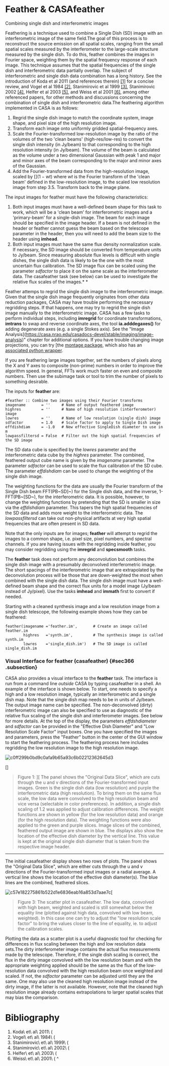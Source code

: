 

# Feather & CASAfeather 

Combining single dish and interferometric images

Feathering is a technique used to combine a Single Dish (SD) image with an interferometric image of the same field.The goal of this process is to reconstruct the source emission on all spatial scales, ranging from the small spatial scales measured by the interferometer to the large-scale structure measured by the single dish.  To do this, feather combines the images in Fourier space, weighting them by the spatial frequency response of each image. This technique assumes that the spatial frequencies of the single dish and interferometric data partially overlap. The subject of interferometric and single dish data combination has a long history. See the introduction of Koda et al 2011 (and references therein) [\[1\]](#Bibliography) for a concise review, and Vogel et al 1984 [\[2\]](#Bibliography), Stanimirovic et al 1999 [\[3\]](#Bibliography), Stanimirovic 2002 [\[4\]](#Bibliography), Helfer et al 2003 [\[5\]](#Bibliography), and Weiss et al 2001 [\[6\]](#Bibliography), among other referenced papers, for other methods and discussions concerning the combination of single dish and interferometric data.The feathering algorithm implemented in CASA is as follows: 

1.  Regrid the single dish image to match the coordinate system, image shape, and pixel size of the high resolution image.    
2.  Transform each image onto uniformly gridded spatial-frequency axes.
3.  Scale the Fourier-transformed low-resolution image by the ratio of the volumes of the two \'clean beams\' (high-res/low-res) to convert the single dish intensity (in Jy/beam) to that corresponding to the high resolution intensity (in Jy/beam). The volume of the beam is calculated as the volume under a two dimensional Gaussian with peak 1 and major and minor axes of the beam corresponding to the major and minor axes of the Gaussian.    
4.  Add the Fourier-transformed data from the  high-resolution image, scaled by []$(1-wt)$ where $wt$ is the Fourier transform of the \'clean beam\' defined in the low-resolution image, to the scaled low resolution image from step 3.5.  Transform back to the image plane.

The input images for feather must have the following characteristics:

1.   Both input images must have a well-defined beam shape for this task to work, which will be a \'clean beam\' for interferometric images and a \'primary-beam\'  for a single-dish image. The beam for each image should be specified in the image header. If a beam is not defined in the header or feather cannot guess the beam based on the telescope parameter in the header, then you will need to add the beam size to the header using **imhead**.    
2.  Both input images must have the same flux density normalization scale. If necessary, the SD image should be converted from temperature units to Jy/beam. Since measuring absolute flux levels is difficult with single dishes, the single dish data is likely to be the one with the most uncertain flux calibration. The SD image flux can be scaled using the parameter *sdfactor* to place it on the same scale as the interferometer data. The casafeather task (see below) can be used to investigate the relative flux scales of the images.*    *

Feather attemps to regrid the single dish image to the interferometric image. Given that the single dish image frequently originates from other data reduction packages, CASA may have trouble performing the necessary regridding steps. If that happens, one may try to regrid the single dish image manually to the interferometric image. CASA has a few tasks to perform individual steps, including **imregrid** for coordinate transformations, **imtrans** to swap and reverse coordinate axes, the tool **ia.adddegaxes()** for adding degenerate axes (e.g. a single Stokes axis). See the \"Image Analysis](https://casa.nrao.edu/casadocs-devel/stable/imaging/image-analysis)\" chapter for additional options. If you have trouble changing image projections, you can try [the [montage package](http://montage.ipac.caltech.edu/), which also has an [associated python wrapper](http://www.astropy.org/montage-wrapper/).

If you are feathering large images together, set the numbers of pixels along the X and Y axes to composite (non-prime) numbers in order to improve the algorithm speed. In general, FFTs work much faster on even and composite numbers. Then use the subimage task or tool to trim the number of pixels to something desirable.

The inputs for **feather** are: 

```
#feather :: Combine two images using their Fourier transforms
imagename       = ''     # Name of output feathered image
highres         = ''     # Name of high resolution (interferometer) image
lowres          = ''     # Name of low resolution (single dish) image
sdfactor        = 1.0    # Scale factor to apply to Single Dish image
effdishdiam     = -1.0   # New effective SingleDish diameter to use in m
lowpassfiltersd = False  # Filter out the high spatial frequencies of the SD image
```

The SD data cube is specified by the *lowres* parameter and the interferometric data cube by the *highres* parameter. The combined, feathered output cube name is given by the *imagename* parameter. The parameter *sdfactor* can be used to scale the flux calibration of the SD cube. The parameter *effdishdiam* can be used to change the weighting of the single dish image.

The weighting functions for the data are usually the Fourier transform of the Single Dish beam FFT(PB~SD]~) for the Single dish data, and the inverse, 1-FFT(PB~[SD~), for the interferometric data. It is possible, however, to change the weighting functions by pretending that the SD is smaller in size via the *effdishdiam* parameter. This tapers the high spatial frequencies of the SD data and adds more weight to the interferometric data. The *lowpassfiltersd* can take out non-physical artifacts at very high spatial frequencies that are often present in SD data.

Note that the only inputs are for images; **feather** will attempt to regrid the images to a common shape, i.e. pixel size, pixel numbers, and spectral channels. If you are having issues with the regridding inside feather, you may consider regridding using the **imregrid** and **specsmooth** tasks.

The **feather** task does not perform any deconvolution but combines the single dish image with a presumably deconvolved interferometric image. The short spacings of the interferometric image that are extrapolated by the deconvolution process will be those that are down-weighted the most when combined with the single dish data. The single dish image must have a well-defined beam shape and the correct flux units for a model image (Jy/beam instead of Jy/pixel). Use the tasks **imhead** and **immath** first to convert if needed.

Starting with a cleaned synthesis image and a low resolution image from a single dish telescope, the following example shows how they can be feathered: 

```
feather(imagename ='feather.im',       # Create an image called feather.im
        highres   ='synth.im',         # The synthesis image is called synth.im
        lowres    ='single_dish.im')   # The SD image is called single_dish.im
```

### Visual Interface for feather (casafeather) {#sec366 .subsection}

CASA also provides a visual interface to the **feather** task. The interface is run from a command line *outside* CASA by typing casafeather in a shell. An example of the interface is shown below. To start, one needs to specify a high and a low resolution image, typically an interferometric and a single dish map. Note that the single dish map needs to be in units of Jy/beam. The output image name can be specified. The non-deconvolved (dirty) interferometric image can also be specified to use as diagnostic of the relative flux scaling of the single dish and interferometer images. See below for more details. At the top of the display, the parameters *effdshdiameter* and *sdfactor* can be provided in the "Effective Dish Diameter" and "Low Resolution Scale Factor" input boxes. One you have specified the images and parameters, press the "Feather" button in the center of the GUI window to start the feathering process. The feathering process here includes regridding the low resolution image to the high resolution image.

![c0ff299b0bd9c0afa9b65a93c6b02212362645d3](media/c0ff299b0bd9c0afa9b65a93c6b02212362645d3.png)

[]

>Figure 1: ][ The panel shows the "Original Data Slice", which are cuts through the u and v directions of the Fourier-transformed input images. Green is the single dish data (low resolution) and purple the interferometric data (high resolution). To bring them on the same flux scale, the low data were convolved to the high resolution beam and vice versa (selectable in color preferences). In addition, a single dish scaling of 1.2 was applied to adjust calibration differences. The weight functions are shown in yellow (for the low resolution data) and orange (for the high resolution data). The weighting functions were also applied to the green and purple slices. Image slices of the combined, feathered output image are shown in blue. The displays also show the location of the effective dish diameter by the vertical line. This value is kept at the original single dish diameter that is taken from the respective image header.
  

 

------------------------------------------------------------------------

The initial casafeather display shows two rows of plots. The panel shows the "Original Data Slice", which are either cuts through the u and v directions of the Fourier-transformed input images or a radial average. A vertical line shows the location of the effective dish diameter(s). The blue lines are the combined, feathered slices.

 

 ![c57e182275861b522d1e6836eab16a853d7aae7c](media/c57e182275861b522d1e6836eab16a853d7aae7c.png)[

>Figure 3:  The scatter plot in casafeather. The low data, convolved with high beam, weighted and scaled is still somewhat below the equality line (plotted against high data, convolved with low beam, weighted). In this case one can try to adjust the \"low resolution scale factor\" to bring the values closer to the line of equality, ie. to adjust the calibration scales. 
  

Plotting the data as a scatter plot is a useful diagnostic tool for checking for differences in flux scaling between the high and low resolution data sets.The dirty interferometer image contains the actual flux measurements made by the telescope. Therefore, if the single dish scaling is correct, the flux in the dirty image convolved with the low resolution beam and with the appropriate weighting applied should be the same as the flux of the low-resolution data convolved with the high resolution beam once weighted and scaled. If not, the *sdfactor* parameter can be adjusted until they are the same. One may also use the cleaned high resolution image instead of the dirty image, if the latter is not available. However, note that the cleaned high resolution image already contains extrapolations to larger spatial scales that may bias the comparison.

 

 

 

 

# Bibliography

1. Koda\ et\ al\ 2011\ (
2. Vogel\ et\ al\ 1984\ (
3. Stanimirovic\ et\ al\ 1999\ (
4. Stanimirovic\ et\ al\ 2002\ (
5. Helfer\ et\ al\ 2003\ (
6. Weiss\ et\ al\ 2001\ (
^

